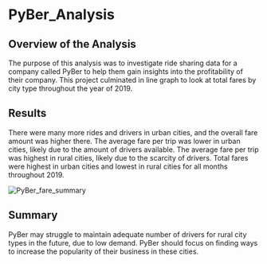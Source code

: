 # PyBer_Analysis
## Overview of the Analysis
The purpose of this analysis was to investigate ride sharing data for a company called PyBer to help them gain insights into the profitability of their company. This project culminated in line graph to look at total fares by city type throughout the year of 2019.
## Results
There were many more rides and drivers in urban cities, and the overall fare amount was higher there. The average fare per trip was lower in urban cities, likely due to the amount of drivers available. The average fare per trip was highest in rural cities, likely due to the scarcity of drivers. Total fares were highest in urban cities and lowest in rural cities for all months throughout 2019.

![PyBer_fare_summary](https://user-images.githubusercontent.com/104707395/203697365-8aac0467-af90-4e76-802a-e30059679d11.png)

## Summary
PyBer may struggle to maintain adequate number of drivers for rural city types in the future, due to low demand. PyBer should focus on finding ways to increase the popularity of their business in these cities.
